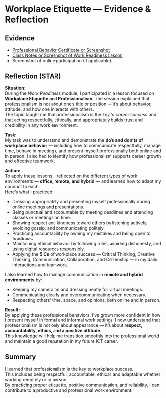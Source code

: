 # Workplace Etiquette — Evidence & Reflection

## Evidence
- [Professional Behavior Certificate or Screenshot](./artifacts/businesscommunication.png)
- [Class Notes or Screenshot of Work Readiness Lesson](./artifacts/workplace_etiquette_lesson.png)
- Screenshot of online participation (if applicable).

## Reflection (STAR)

**Situation:**  
During the *Work Readiness* module, I participated in a lesson focused on **Workplace Etiquette and Professionalism**. The session explained that professionalism is not about one’s title or position — it’s about behavior, attitude, and how one interacts with others.  
The topic taught me that professionalism is the *key to career success* and that acting respectfully, ethically, and appropriately builds trust and credibility in any work environment.

**Task:**  
My task was to understand and demonstrate the **do’s and don’ts of workplace behavior** — including how to communicate respectfully, manage time, behave in meetings, and present myself professionally both online and in person. I also had to identify how professionalism supports career growth and effective teamwork.

**Action:**  
To apply these lessons, I reflected on the different types of work environments — **office, remote, and hybrid** — and learned how to adapt my conduct to each.  
Here’s what I practiced:
- Dressing appropriately and presenting myself professionally during online meetings and presentations.  
- Being punctual and accountable by meeting deadlines and attending classes or meetings on time.  
- Showing respect and kindness toward others by listening actively, avoiding gossip, and communicating politely.  
- Practicing accountability by owning my mistakes and being open to feedback.  
- Maintaining ethical behavior by following rules, avoiding dishonesty, and using digital resources responsibly.  
- Applying the **5 Cs** of workplace success — Critical Thinking, Creative Thinking, Communication, Collaboration, and Citizenship — in my daily interactions and teamwork.  

I also learned how to manage communication in **remote and hybrid environments** by:
- Keeping my camera on and dressing neatly for virtual meetings.  
- Communicating clearly and overcommunicating when necessary.  
- Respecting others’ time, space, and opinions, both online and in person.

**Result:**  
By applying these professional behaviors, I’ve grown more confident in how I present myself in formal and informal work settings. I now understand that professionalism is not only about appearance — it’s about **respect, accountability, ethics, and a positive attitude**.  
This knowledge will help me transition smoothly into the professional world and maintain a good reputation in my future ICT career.


## Summary
I learned that professionalism is the key to workplace success.  
This includes being respectful, accountable, ethical, and adaptable whether working remotely or in person.  
By practicing proper etiquette, positive communication, and reliability, I can contribute to a productive and professional work environment.

